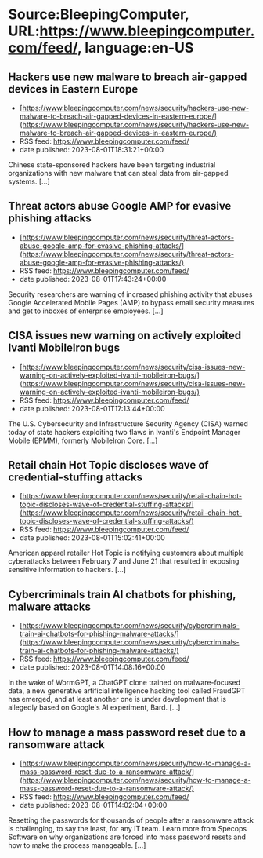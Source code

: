 # Source:BleepingComputer, URL:https://www.bleepingcomputer.com/feed/, language:en-US

## Hackers use new malware to breach air-gapped devices in Eastern Europe
 - [https://www.bleepingcomputer.com/news/security/hackers-use-new-malware-to-breach-air-gapped-devices-in-eastern-europe/](https://www.bleepingcomputer.com/news/security/hackers-use-new-malware-to-breach-air-gapped-devices-in-eastern-europe/)
 - RSS feed: https://www.bleepingcomputer.com/feed/
 - date published: 2023-08-01T18:31:21+00:00

Chinese state-sponsored hackers have been targeting industrial organizations with new malware that can steal data from air-gapped systems. [...]

## Threat actors abuse Google AMP for evasive phishing attacks
 - [https://www.bleepingcomputer.com/news/security/threat-actors-abuse-google-amp-for-evasive-phishing-attacks/](https://www.bleepingcomputer.com/news/security/threat-actors-abuse-google-amp-for-evasive-phishing-attacks/)
 - RSS feed: https://www.bleepingcomputer.com/feed/
 - date published: 2023-08-01T17:43:24+00:00

Security researchers are warning of increased phishing activity that abuses Google Accelerated Mobile Pages (AMP) to bypass email security measures and get to inboxes of enterprise employees. [...]

## CISA issues new warning on actively exploited Ivanti MobileIron bugs
 - [https://www.bleepingcomputer.com/news/security/cisa-issues-new-warning-on-actively-exploited-ivanti-mobileiron-bugs/](https://www.bleepingcomputer.com/news/security/cisa-issues-new-warning-on-actively-exploited-ivanti-mobileiron-bugs/)
 - RSS feed: https://www.bleepingcomputer.com/feed/
 - date published: 2023-08-01T17:13:44+00:00

The U.S. Cybersecurity and Infrastructure Security Agency (CISA) warned today of state hackers exploiting two flaws in Ivanti's Endpoint Manager Mobile (EPMM), formerly MobileIron Core. [...]

## Retail chain Hot Topic discloses wave of credential-stuffing attacks
 - [https://www.bleepingcomputer.com/news/security/retail-chain-hot-topic-discloses-wave-of-credential-stuffing-attacks/](https://www.bleepingcomputer.com/news/security/retail-chain-hot-topic-discloses-wave-of-credential-stuffing-attacks/)
 - RSS feed: https://www.bleepingcomputer.com/feed/
 - date published: 2023-08-01T15:02:41+00:00

American apparel retailer Hot Topic is notifying customers about multiple cyberattacks between February 7 and June 21 that resulted in exposing sensitive information to hackers. [...]

## Cybercriminals train AI chatbots for phishing, malware attacks
 - [https://www.bleepingcomputer.com/news/security/cybercriminals-train-ai-chatbots-for-phishing-malware-attacks/](https://www.bleepingcomputer.com/news/security/cybercriminals-train-ai-chatbots-for-phishing-malware-attacks/)
 - RSS feed: https://www.bleepingcomputer.com/feed/
 - date published: 2023-08-01T14:08:16+00:00

In the wake of WormGPT, a ChatGPT clone trained on malware-focused data, a new generative artificial intelligence hacking tool called FraudGPT has emerged, and at least another one is under development that is allegedly based on Google's AI experiment, Bard. [...]

## How to manage a mass password reset due to a ransomware attack
 - [https://www.bleepingcomputer.com/news/security/how-to-manage-a-mass-password-reset-due-to-a-ransomware-attack/](https://www.bleepingcomputer.com/news/security/how-to-manage-a-mass-password-reset-due-to-a-ransomware-attack/)
 - RSS feed: https://www.bleepingcomputer.com/feed/
 - date published: 2023-08-01T14:02:04+00:00

Resetting the passwords for thousands of people after a ransomware attack is challenging, to say the least, for any IT team. Learn more from Specops Software on why organizations are forced into mass password resets and how to make the process manageable. [...]

